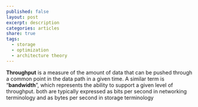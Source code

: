 ```yaml
---
published: false
layout: post
excerpt: description
categories: articles
share: true
tags:
  - storage
  - optimization
  - architecture theory
---
```

**Throughput** is a measure of the amount of data that can be pushed through a common point in the data path in a given time. A similar term is “**bandwidth**”, which represents the ability to support a given level of throughput. both are typically expressed as bits per second in networking terminology and as bytes per second in storage terminology